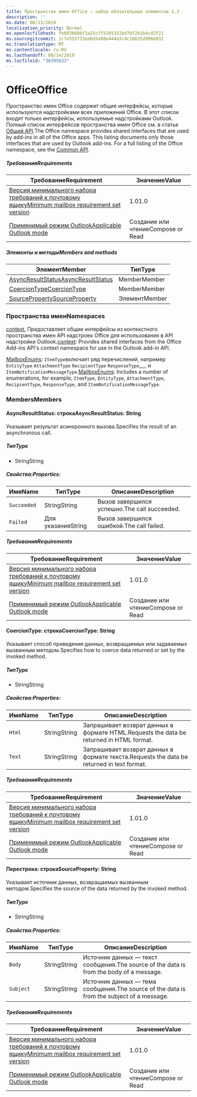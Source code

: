 ```yaml
---
title: Пространство имен Office — набор обязательных элементов 1.3
description: ''
ms.date: 08/13/2019
localization_priority: Normal
ms.openlocfilehash: fb6036606f3a25cff5101351bd7df2b1b4cd2f21
ms.sourcegitcommit: 1c7e555733ee6d5a08e444a3c4c16635d998e032
ms.translationtype: MT
ms.contentlocale: ru-RU
ms.lasthandoff: 08/14/2019
ms.locfileid: "36395633"
---
```

# <a name="office"></a><span data-ttu-id="ce585-102">Office</span><span class="sxs-lookup"><span data-stu-id="ce585-102">Office</span></span>

<span data-ttu-id="ce585-p101">Пространство имен Office содержит общие интерфейсы, которые используются надстройками всех приложений Office. В этот список входят только интерфейсы, используемые надстройками Outlook. Полный список интерфейсов пространства имен Office см. в статье [Общий API](/javascript/api/office).</span><span class="sxs-lookup"><span data-stu-id="ce585-p101">The Office namespace provides shared interfaces that are used by add-ins in all of the Office apps. This listing documents only those interfaces that are used by Outlook add-ins. For a full listing of the Office namespace, see the [Common API](/javascript/api/office).</span></span>

##### <a name="requirements"></a><span data-ttu-id="ce585-105">Требования</span><span class="sxs-lookup"><span data-stu-id="ce585-105">Requirements</span></span>

|<span data-ttu-id="ce585-106">Требование</span><span class="sxs-lookup"><span data-stu-id="ce585-106">Requirement</span></span>| <span data-ttu-id="ce585-107">Значение</span><span class="sxs-lookup"><span data-stu-id="ce585-107">Value</span></span>|
|---|---|
|[<span data-ttu-id="ce585-108">Версия минимального набора требований к почтовому ящику</span><span class="sxs-lookup"><span data-stu-id="ce585-108">Minimum mailbox requirement set version</span></span>](/office/dev/add-ins/reference/requirement-sets/outlook-api-requirement-sets)| <span data-ttu-id="ce585-109">1.0</span><span class="sxs-lookup"><span data-stu-id="ce585-109">1.0</span></span>|
|[<span data-ttu-id="ce585-110">Применимый режим Outlook</span><span class="sxs-lookup"><span data-stu-id="ce585-110">Applicable Outlook mode</span></span>](/outlook/add-ins/#extension-points)| <span data-ttu-id="ce585-111">Создание или чтение</span><span class="sxs-lookup"><span data-stu-id="ce585-111">Compose or Read</span></span>|

##### <a name="members-and-methods"></a><span data-ttu-id="ce585-112">Элементы и методы</span><span class="sxs-lookup"><span data-stu-id="ce585-112">Members and methods</span></span>

| <span data-ttu-id="ce585-113">Элемент</span><span class="sxs-lookup"><span data-stu-id="ce585-113">Member</span></span> | <span data-ttu-id="ce585-114">Тип</span><span class="sxs-lookup"><span data-stu-id="ce585-114">Type</span></span> |
|--------|------|
| [<span data-ttu-id="ce585-115">AsyncResultStatus</span><span class="sxs-lookup"><span data-stu-id="ce585-115">AsyncResultStatus</span></span>](#asyncresultstatus-string) | <span data-ttu-id="ce585-116">Member</span><span class="sxs-lookup"><span data-stu-id="ce585-116">Member</span></span> |
| [<span data-ttu-id="ce585-117">CoercionType</span><span class="sxs-lookup"><span data-stu-id="ce585-117">CoercionType</span></span>](#coerciontype-string) | <span data-ttu-id="ce585-118">Member</span><span class="sxs-lookup"><span data-stu-id="ce585-118">Member</span></span> |
| [<span data-ttu-id="ce585-119">SourceProperty</span><span class="sxs-lookup"><span data-stu-id="ce585-119">SourceProperty</span></span>](#sourceproperty-string) | <span data-ttu-id="ce585-120">Элемент</span><span class="sxs-lookup"><span data-stu-id="ce585-120">Member</span></span> |

### <a name="namespaces"></a><span data-ttu-id="ce585-121">Пространства имен</span><span class="sxs-lookup"><span data-stu-id="ce585-121">Namespaces</span></span>

<span data-ttu-id="ce585-122">[context.](office.context.md) Предоставляет общие интерфейсы из контекстного пространства имен API надстроек Office для использования в API надстройки Outlook.</span><span class="sxs-lookup"><span data-stu-id="ce585-122">[context](office.context.md): Provides shared interfaces from the Office Add-ins API's context namespace for use in the Outlook add-in API.</span></span>

<span data-ttu-id="ce585-123">[MailboxEnums](/javascript/api/outlook/office.mailboxenums.attachmenttype?view=outlook-js-1.3): `ItemType`включает ряд перечислений, например `EntityType` `AttachmentType` `RecipientType` `ResponseType`,,,,, и `ItemNotificationMessageType`.</span><span class="sxs-lookup"><span data-stu-id="ce585-123">[MailboxEnums](/javascript/api/outlook/office.mailboxenums.attachmenttype?view=outlook-js-1.3): Includes a number of enumerations, for example, `ItemType`, `EntityType`, `AttachmentType`, `RecipientType`, `ResponseType`, and `ItemNotificationMessageType`.</span></span>

### <a name="members"></a><span data-ttu-id="ce585-124">Members</span><span class="sxs-lookup"><span data-stu-id="ce585-124">Members</span></span>

#### <a name="asyncresultstatus-string"></a><span data-ttu-id="ce585-125">AsyncResultStatus: строка</span><span class="sxs-lookup"><span data-stu-id="ce585-125">AsyncResultStatus: String</span></span>

<span data-ttu-id="ce585-126">Указывает результат асинхронного вызова.</span><span class="sxs-lookup"><span data-stu-id="ce585-126">Specifies the result of an asynchronous call.</span></span>

##### <a name="type"></a><span data-ttu-id="ce585-127">Тип</span><span class="sxs-lookup"><span data-stu-id="ce585-127">Type</span></span>

*   <span data-ttu-id="ce585-128">String</span><span class="sxs-lookup"><span data-stu-id="ce585-128">String</span></span>

##### <a name="properties"></a><span data-ttu-id="ce585-129">Свойства:</span><span class="sxs-lookup"><span data-stu-id="ce585-129">Properties:</span></span>

|<span data-ttu-id="ce585-130">Имя</span><span class="sxs-lookup"><span data-stu-id="ce585-130">Name</span></span>| <span data-ttu-id="ce585-131">Тип</span><span class="sxs-lookup"><span data-stu-id="ce585-131">Type</span></span>| <span data-ttu-id="ce585-132">Описание</span><span class="sxs-lookup"><span data-stu-id="ce585-132">Description</span></span>|
|---|---|---|
|`Succeeded`| <span data-ttu-id="ce585-133">String</span><span class="sxs-lookup"><span data-stu-id="ce585-133">String</span></span>|<span data-ttu-id="ce585-134">Вызов завершился успешно.</span><span class="sxs-lookup"><span data-stu-id="ce585-134">The call succeeded.</span></span>|
|`Failed`| <span data-ttu-id="ce585-135">Для указания</span><span class="sxs-lookup"><span data-stu-id="ce585-135">String</span></span>|<span data-ttu-id="ce585-136">Вызов завершился ошибкой.</span><span class="sxs-lookup"><span data-stu-id="ce585-136">The call failed.</span></span>|

##### <a name="requirements"></a><span data-ttu-id="ce585-137">Требования</span><span class="sxs-lookup"><span data-stu-id="ce585-137">Requirements</span></span>

|<span data-ttu-id="ce585-138">Требование</span><span class="sxs-lookup"><span data-stu-id="ce585-138">Requirement</span></span>| <span data-ttu-id="ce585-139">Значение</span><span class="sxs-lookup"><span data-stu-id="ce585-139">Value</span></span>|
|---|---|
|[<span data-ttu-id="ce585-140">Версия минимального набора требований к почтовому ящику</span><span class="sxs-lookup"><span data-stu-id="ce585-140">Minimum mailbox requirement set version</span></span>](/office/dev/add-ins/reference/requirement-sets/outlook-api-requirement-sets)| <span data-ttu-id="ce585-141">1.0</span><span class="sxs-lookup"><span data-stu-id="ce585-141">1.0</span></span>|
|[<span data-ttu-id="ce585-142">Применимый режим Outlook</span><span class="sxs-lookup"><span data-stu-id="ce585-142">Applicable Outlook mode</span></span>](/outlook/add-ins/#extension-points)| <span data-ttu-id="ce585-143">Создание или чтение</span><span class="sxs-lookup"><span data-stu-id="ce585-143">Compose or Read</span></span>|

#### <a name="coerciontype-string"></a><span data-ttu-id="ce585-144">CoercionType: строка</span><span class="sxs-lookup"><span data-stu-id="ce585-144">CoercionType: String</span></span>

<span data-ttu-id="ce585-145">Указывает способ приведения данных, возвращаемых или задаваемых вызванным методом.</span><span class="sxs-lookup"><span data-stu-id="ce585-145">Specifies how to coerce data returned or set by the invoked method.</span></span>

##### <a name="type"></a><span data-ttu-id="ce585-146">Тип</span><span class="sxs-lookup"><span data-stu-id="ce585-146">Type</span></span>

*   <span data-ttu-id="ce585-147">String</span><span class="sxs-lookup"><span data-stu-id="ce585-147">String</span></span>

##### <a name="properties"></a><span data-ttu-id="ce585-148">Свойства:</span><span class="sxs-lookup"><span data-stu-id="ce585-148">Properties:</span></span>

|<span data-ttu-id="ce585-149">Имя</span><span class="sxs-lookup"><span data-stu-id="ce585-149">Name</span></span>| <span data-ttu-id="ce585-150">Тип</span><span class="sxs-lookup"><span data-stu-id="ce585-150">Type</span></span>| <span data-ttu-id="ce585-151">Описание</span><span class="sxs-lookup"><span data-stu-id="ce585-151">Description</span></span>|
|---|---|---|
|`Html`| <span data-ttu-id="ce585-152">String</span><span class="sxs-lookup"><span data-stu-id="ce585-152">String</span></span>|<span data-ttu-id="ce585-153">Запрашивает возврат данных в формате HTML.</span><span class="sxs-lookup"><span data-stu-id="ce585-153">Requests the data be returned in HTML format.</span></span>|
|`Text`| <span data-ttu-id="ce585-154">String</span><span class="sxs-lookup"><span data-stu-id="ce585-154">String</span></span>|<span data-ttu-id="ce585-155">Запрашивает возврат данных в формате текста.</span><span class="sxs-lookup"><span data-stu-id="ce585-155">Requests the data be returned in text format.</span></span>|

##### <a name="requirements"></a><span data-ttu-id="ce585-156">Требования</span><span class="sxs-lookup"><span data-stu-id="ce585-156">Requirements</span></span>

|<span data-ttu-id="ce585-157">Требование</span><span class="sxs-lookup"><span data-stu-id="ce585-157">Requirement</span></span>| <span data-ttu-id="ce585-158">Значение</span><span class="sxs-lookup"><span data-stu-id="ce585-158">Value</span></span>|
|---|---|
|[<span data-ttu-id="ce585-159">Версия минимального набора требований к почтовому ящику</span><span class="sxs-lookup"><span data-stu-id="ce585-159">Minimum mailbox requirement set version</span></span>](/office/dev/add-ins/reference/requirement-sets/outlook-api-requirement-sets)| <span data-ttu-id="ce585-160">1.0</span><span class="sxs-lookup"><span data-stu-id="ce585-160">1.0</span></span>|
|[<span data-ttu-id="ce585-161">Применимый режим Outlook</span><span class="sxs-lookup"><span data-stu-id="ce585-161">Applicable Outlook mode</span></span>](/outlook/add-ins/#extension-points)| <span data-ttu-id="ce585-162">Создание или чтение</span><span class="sxs-lookup"><span data-stu-id="ce585-162">Compose or Read</span></span>|

#### <a name="sourceproperty-string"></a><span data-ttu-id="ce585-163">Перестрока: строка</span><span class="sxs-lookup"><span data-stu-id="ce585-163">SourceProperty: String</span></span>

<span data-ttu-id="ce585-164">Указывает источник данных, возвращаемых вызванным методом.</span><span class="sxs-lookup"><span data-stu-id="ce585-164">Specifies the source of the data returned by the invoked method.</span></span>

##### <a name="type"></a><span data-ttu-id="ce585-165">Тип</span><span class="sxs-lookup"><span data-stu-id="ce585-165">Type</span></span>

*   <span data-ttu-id="ce585-166">String</span><span class="sxs-lookup"><span data-stu-id="ce585-166">String</span></span>

##### <a name="properties"></a><span data-ttu-id="ce585-167">Свойства:</span><span class="sxs-lookup"><span data-stu-id="ce585-167">Properties:</span></span>

|<span data-ttu-id="ce585-168">Имя</span><span class="sxs-lookup"><span data-stu-id="ce585-168">Name</span></span>| <span data-ttu-id="ce585-169">Тип</span><span class="sxs-lookup"><span data-stu-id="ce585-169">Type</span></span>| <span data-ttu-id="ce585-170">Описание</span><span class="sxs-lookup"><span data-stu-id="ce585-170">Description</span></span>|
|---|---|---|
|`Body`| <span data-ttu-id="ce585-171">String</span><span class="sxs-lookup"><span data-stu-id="ce585-171">String</span></span>|<span data-ttu-id="ce585-172">Источник данных — текст сообщения.</span><span class="sxs-lookup"><span data-stu-id="ce585-172">The source of the data is from the body of a message.</span></span>|
|`Subject`| <span data-ttu-id="ce585-173">String</span><span class="sxs-lookup"><span data-stu-id="ce585-173">String</span></span>|<span data-ttu-id="ce585-174">Источник данных — тема сообщения.</span><span class="sxs-lookup"><span data-stu-id="ce585-174">The source of the data is from the subject of a message.</span></span>|

##### <a name="requirements"></a><span data-ttu-id="ce585-175">Требования</span><span class="sxs-lookup"><span data-stu-id="ce585-175">Requirements</span></span>

|<span data-ttu-id="ce585-176">Требование</span><span class="sxs-lookup"><span data-stu-id="ce585-176">Requirement</span></span>| <span data-ttu-id="ce585-177">Значение</span><span class="sxs-lookup"><span data-stu-id="ce585-177">Value</span></span>|
|---|---|
|[<span data-ttu-id="ce585-178">Версия минимального набора требований к почтовому ящику</span><span class="sxs-lookup"><span data-stu-id="ce585-178">Minimum mailbox requirement set version</span></span>](/office/dev/add-ins/reference/requirement-sets/outlook-api-requirement-sets)| <span data-ttu-id="ce585-179">1.0</span><span class="sxs-lookup"><span data-stu-id="ce585-179">1.0</span></span>|
|[<span data-ttu-id="ce585-180">Применимый режим Outlook</span><span class="sxs-lookup"><span data-stu-id="ce585-180">Applicable Outlook mode</span></span>](/outlook/add-ins/#extension-points)| <span data-ttu-id="ce585-181">Создание или чтение</span><span class="sxs-lookup"><span data-stu-id="ce585-181">Compose or Read</span></span>|
